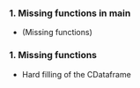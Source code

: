 
### 1. Missing functions in main
* (Missing functions)

### 1. Missing functions

* Hard filling of the CDataframe


